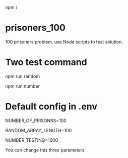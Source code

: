 npm i

# prisoners_100
100 prisoners problem, use Node scripts to test solution.

# Two test command 
  npm run random

  npm run number

# Default config in .env

NUMBER_OF_PRISONRS=100

RANDOM_ARRAY_LENGTH=100

NUMBER_TESTING=1000

You can change this three parameters
